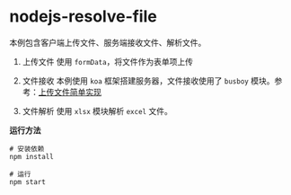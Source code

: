 # nodejs-resolve-file
本例包含客户端上传文件、服务端接收文件、解析文件。

1. 上传文件
使用 `formData`，将文件作为表单项上传

2. 文件接收
本例使用 `koa` 框架搭建服务器，文件接收使用了 `busboy` 模块。参考：[上传文件简单实现](https://chenshenhai.github.io/koa2-note/note/upload/simple.html)

3. 文件解析
使用 `xlsx` 模块解析 `excel` 文件。

**运行方法**
```
# 安装依赖
npm install

# 运行
npm start
```